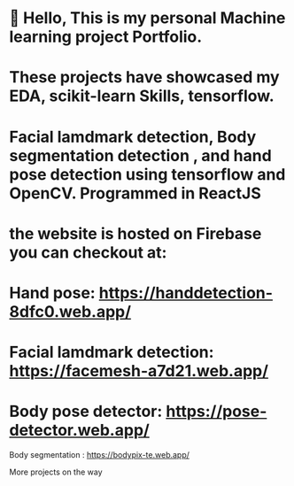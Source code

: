 # :rocket: Hello, This is my personal Machine learning project Portfolio.
# These projects have showcased my EDA, scikit-learn Skills, tensorflow.
# Facial lamdmark detection, Body segmentation detection , and hand pose detection using tensorflow and OpenCV. Programmed in ReactJS 
# the website is hosted on Firebase you can checkout at: 
# Hand pose: https://handdetection-8dfc0.web.app/
# Facial lamdmark detection: https://facemesh-a7d21.web.app/
# Body pose detector: https://pose-detector.web.app/ 
 Body segmentation : https://bodypix-te.web.app/

More projects on the way 
